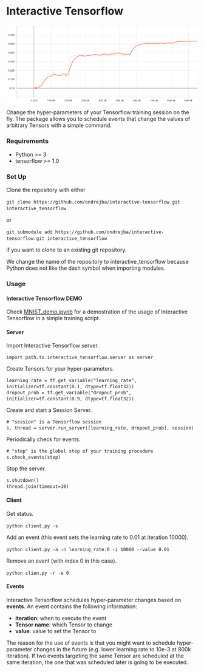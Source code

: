 # Interactive Tensorflow #

![Validation Curve](images/validation_curve.png)

Change the hyper-parameters of your Tensorflow training session on the fly.
The package allows you to schedule events that change the values of arbitrary Tensors with a simple command.

### Requirements ###

* Python >= 3
* tensorflow >= 1.0

### Set Up ###

Clone the repository with either

`git clone https://github.com/ondrejba/interactive-tensorflow.git interactive_tensorflow`

or

`git submodule add https://github.com/ondrejba/interactive-tensorflow.git interactive_tensorflow`

if you want to clone to an existing git repository.

We change the name of the repository to interactive_tensorflow because Python does not like the
dash symbol when importing modules.

### Usage ###

#### Interactive Tensorflow DEMO ####

Check [MNIST_demo.ipynb](https://github.com/ondrejba/interactive-tensorflow/blob/master/MNIST_demo.ipynb)
for a demostration of the usage of Interactive Tensorflow in a simple training script.

#### Server ####

Import Interactive Tensorflow server.

```
import path.to.interactive_tensorflow.server as server
```

Create Tensors for your hyper-parameters.

```
learning_rate = tf.get_variable("learning_rate", initializer=tf.constant(0.1, dtype=tf.float32))
dropout_prob = tf.get_variable("dropout_prob", initializer=tf.constant(0.9, dtype=tf.float32))
```

Create and start a Session Server.

```
# "session" is a Tensorflow session
s, thread = server.run_server([learning_rate, dropout_prob], session)
```

Periodically check for events.

```
# "step" is the global step of your training procedure
s.check_events(step)
```

Stop the server.

```
s.shutdown()
thread.join(timeout=10)
```

#### Client ####

Get status.

`python client.py -s`

Add an event (this event sets the learning rate to 0.01 at iteration 10000).

`python client.py -a -n learning_rate:0 -i 10000 --value 0.01`

Remove an event (with index 0 in this case).

`python clien.py -r -e 0`

#### Events ####

Interactive Tensorflow schedules hyper-parameter changes based on **events**.
An event contains the following information:

* **iteration**: when to execute the event
* **Tensor name**: which Tensor to change
* **value**: value to set the Tensor to

The reason for the use of events is that you might want to schedule hyper-parameter changes
in the future (e.g. lower learning rate to 10e-3 at 800k iteration). If two events
targeting the same Tensor are scheduled at the same iteration, the one that was
scheduled later is going to be executed.
